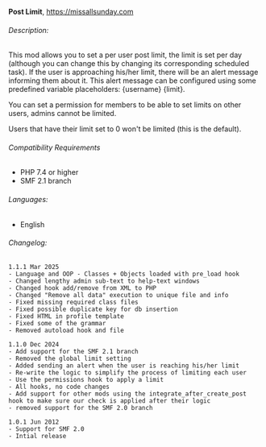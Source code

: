 **Post Limit**, https://missallsunday.com

###### Description:

This mod allows you to set a per user post limit, the limit is set per day (although you can change this by changing its corresponding scheduled task).
If the user is approaching his/her limit, there will be an alert message informing them about it.
This alert message can be configured using some predefined variable placeholders: {username} {limit}.

You can set a permission for members to be able to set limits on other users, admins cannot be limited.

Users that have their limit set to 0 won't be limited (this is the default).


###### Compatibility Requirements

- PHP 7.4 or higher
- SMF 2.1 branch


###### Languages:

- English

###### Changelog:

```
1.1.1 Mar 2025
- Language and OOP - Classes + Objects loaded with pre_load hook
- Changed lengthy admin sub-text to help-text windows
- Changed hook add/remove from XML to PHP
- Changed "Remove all data" execution to unique file and info
- Fixed missing required class files
- Fixed possible duplicate key for db insertion
- Fixed HTML in profile template
- Fixed some of the grammar
- Removed autoload hook and file

1.1.0 Dec 2024
- Add support for the SMF 2.1 branch
- Removed the global limit setting
- Added sending an alert when the user is reaching his/her limit
- Re-write the logic to simplify the process of limiting each user
- Use the permissions hook to apply a limit
- All hooks, no code changes
- Add support for other mods using the integrate_after_create_post hook to make sure our check is applied after their logic
- removed support for the SMF 2.0 branch

1.0.1 Jun 2012
- Support for SMF 2.0
- Intial release
```
